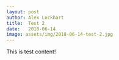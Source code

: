 ```yaml
---
layout: post
author: Alex Lockhart
title:  Test 2
date:   2018-06-14
image: assets/img/2018-06-14-test-2.jpg
---
```


This is test content!
